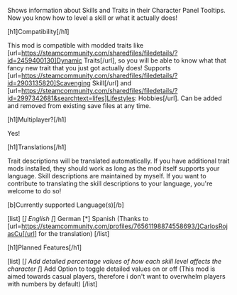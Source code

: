 Shows information about Skills and Traits in their Character Panel Tooltips. Now you know how to level a skill or what it actually does!

[h1]Compatibility[/h1]

This mod is compatible with modded traits like [url=https://steamcommunity.com/sharedfiles/filedetails/?id=2459400130]Dynamic Traits[/url], so you will be able to know what that fancy new trait that you just got actually does!
Supports [url=https://steamcommunity.com/sharedfiles/filedetails/?id=2903135820]Scavenging Skill[/url] and [url=https://steamcommunity.com/sharedfiles/filedetails/?id=2997342681&searchtext=lifes]Lifestyles: Hobbies[/url].
Can be added and removed from existing save files at any time.

[h1]Multiplayer?[/h1]

Yes!

[h1]Translations[/h1]

Trait descriptions will be translated automatically. If you have additional trait mods installed, they should work as long as the mod itself supports your language.
Skill descriptions are maintained by myself. If you want to contribute to translating the skill descriptions to your language, you're welcome to do so!

[b]Currently supported Language(s)[/b]

[list]
[*] English
[*] German
[*] Spanish (Thanks to [url=https://steamcommunity.com/profiles/76561198874558693/]CarlosRojasCu[/url] for the translation)
[/list]

[h1]Planned Features[/h1]

[list]
[*] Add detailed percentage values of how each skill level affects the character
[*] Add Option to toggle detailed values on or off (This mod is aimed towards casual players, therefore i don't want to overwhelm players with numbers by default)
[/list]
